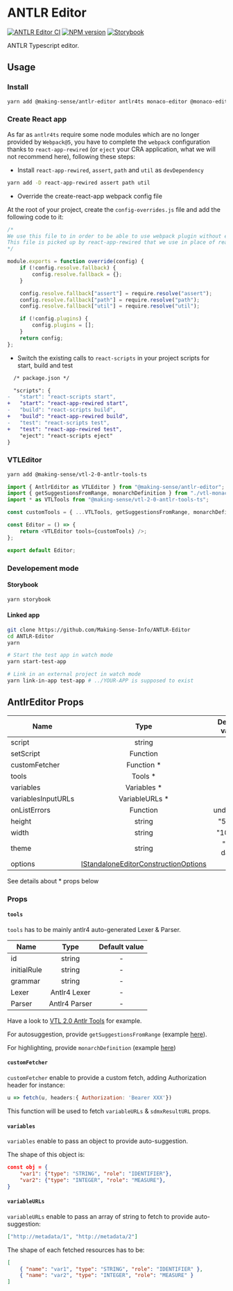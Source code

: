 # ANTLR Editor

[![ANTLR Editor CI](https://github.com/Making-Sense-Info/ANTLR-Editor/actions/workflows/ci.yaml/badge.svg)](https://github.com/Making-Sense-Info/ANTLR-Editor/actions/workflows/ci.yaml)
[![NPM version](https://badge.fury.io/js/@making-sense%2Fantlr-editor.svg)](https://badge.fury.io/js/@making-sense%2Fantlr-editor)
[![Storybook](https://cdn.jsdelivr.net/gh/storybookjs/brand@main/badge/badge-storybook.svg)](https://making-sense-info.github.io/ANTLR-Editor)

ANTLR Typescript editor.

## Usage

### Install

```bash
yarn add @making-sense/antlr-editor antlr4ts monaco-editor @monaco-editor/react
```

### Create React app

As far as `antlr4ts` require some node modules which are no longer provided by `Webpack@5`, you have to complete the `webpack` configuration thanks to `react-app-rewired` (or `eject` your CRA application, what we will not recommend here), following these steps:

-   Install `react-app-rewired`, `assert`, `path` and `util` as `devDependency`

```bash
yarn add -D react-app-rewired assert path util
```

-   Override the create-react-app webpack config file

At the root of your project, create the `config-overrides.js` file and add the following code to it:

```javascript
/*
We use this file to in order to be able to use webpack plugin without ejecting from CRA.
This file is picked up by react-app-rewired that we use in place of react-scripts
*/

module.exports = function override(config) {
    if (!config.resolve.fallback) {
        config.resolve.fallback = {};
    }

    config.resolve.fallback["assert"] = require.resolve("assert");
    config.resolve.fallback["path"] = require.resolve("path");
    config.resolve.fallback["util"] = require.resolve("util");

    if (!config.plugins) {
        config.plugins = [];
    }
    return config;
};
```

-   Switch the existing calls to `react-scripts` in your project scripts for start, build and test

```diff
  /* package.json */

  "scripts": {
-   "start": "react-scripts start",
+   "start": "react-app-rewired start",
-   "build": "react-scripts build",
+   "build": "react-app-rewired build",
-   "test": "react-scripts test",
+   "test": "react-app-rewired test",
    "eject": "react-scripts eject"
}
```

### VTLEditor

```bash
yarn add @making-sense/vtl-2-0-antlr-tools-ts
```

```typescript
import { AntlrEditor as VTLEditor } from "@making-sense/antlr-editor";
import { getSuggestionsFromRange, monarchDefinition } from "./vtl-monaco";
import * as VTLTools from "@making-sense/vtl-2-0-antlr-tools-ts";

const customTools = { ...VTLTools, getSuggestionsFromRange, monarchDefinition };

const Editor = () => {
    return <VTLEditor tools={customTools} />;
};

export default Editor;
```

### Developement mode

#### Storybook

```bash
yarn storybook
```

#### Linked app

```bash
git clone https://github.com/Making-Sense-Info/ANTLR-Editor
cd ANTLR-Editor
yarn

# Start the test app in watch mode
yarn start-test-app

# Link in an external project in watch mode
yarn link-in-app test-app # ../YOUR-APP is supposed to exist
```

## AntlrEditor Props

| Name               |                                                                         Type                                                                          | Default value |
| ------------------ | :---------------------------------------------------------------------------------------------------------------------------------------------------: | :-----------: |
| script             |                                                                        string                                                                         |       -       |
| setScript          |                                                                       Function                                                                        |       -       |
| customFetcher      |                                                                      Function \*                                                                      |       -       |
| tools              |                                                                       Tools \*                                                                        |       -       |
| variables          |                                                                     Variables \*                                                                      |      { }      |
| variablesInputURLs |                                                                    VariableURLs \*                                                                    |      [ ]      |
| onListErrors       |                                                                       Function                                                                        |   undefined   |
| height             |                                                                        string                                                                         |    "50vh"     |
| width              |                                                                        string                                                                         |    "100%"     |
| theme              |                                                                        string                                                                         |   "vs-dark"   |
| options            | [IStandaloneEditorConstructionOptions](https://microsoft.github.io/monaco-editor/typedoc/interfaces/editor.IStandaloneEditorConstructionOptions.html) |      {}       |

See details about \* props below

### Props

#### `tools`

`tools` has to be mainly antlr4 auto-generated Lexer & Parser.

| Name        |     Type      | Default value |
| ----------- | :-----------: | :-----------: |
| id          |    string     |       -       |
| initialRule |    string     |       -       |
| grammar     |    string     |       -       |
| Lexer       | Antlr4 Lexer  |       -       |
| Parser      | Antlr4 Parser |       -       |

Have a look to [VTL 2.0 Antlr Tools](https://github.com/Making-Sense-Info/VTL-2.0-ANTLR-Tools-TS) for example.

For autosuggestion, provide `getSuggestionsFromRange` (example [here](https://github.com/Making-Sense-Info/ANTLR-Editor/blob/main/src/stories/vtl-monaco/suggestions.tsx)).

For highlighting, provide `monarchDefinition` (example [here](https://github.com/Making-Sense-Info/ANTLR-Editor/blob/main/src/stories/vtl-monaco/monarch-definition.json))

#### `customFetcher`

`customFetcher` enable to provide a custom fetch, adding Authorization header for instance:

```javascript
u => fetch(u, headers:{ Authorization: 'Bearer XXX'})
```

This function will be used to fetch `variableURLs` & `sdmxResultURL` props.

#### `variables`

`variables` enable to pass an object to provide auto-suggestion.

The shape of this object is:

```json
const obj = {
    "var1": {"type": "STRING", "role": "IDENTIFIER"},
    "var2": {"type": "INTEGER", "role": "MEASURE"},
}
```

#### `variableURLs`

`variableURLs` enable to pass an array of string to fetch to provide auto-suggestion:

```json
["http://metadata/1", "http://metadata/2"]
```

The shape of each fetched resources has to be:

```json
[
    { "name": "var1", "type": "STRING", "role": "IDENTIFIER" },
    { "name": "var2", "type": "INTEGER", "role": "MEASURE" }
]
```

